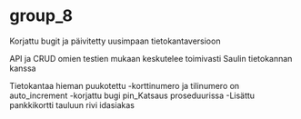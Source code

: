 # group_8

Korjattu bugit ja päivitetty uusimpaan tietokantaversioon

API ja CRUD omien testien mukaan keskutelee toimivasti Saulin tietokannan kanssa

Tietokantaa hieman puukotettu
-korttinumero ja tilinumero on auto_increment
-korjattu bugi pin_Katsaus proseduurissa
-Lisättu pankkikortti tauluun rivi idasiakas